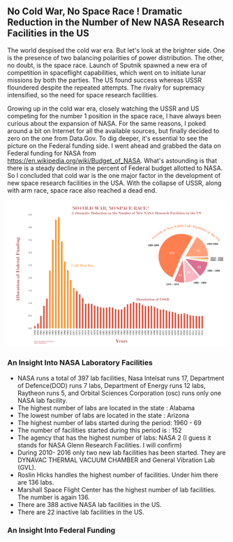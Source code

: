
## No Cold War, No Space Race ! Dramatic Reduction in the Number of New NASA Research Facilities in the US ##

The world despised the cold war era. But let's look at the brighter side. One is the presence of two balancing polarities of power distribution. The other, no doubt, is the space race. Launch of Sputnik spawned a new era of competition in spaceflight capabilities, which went on to initiate lunar missions by both the parties. The US found success whereas USSR floundered despite the repeated attempts. The rivalry for supremacy intensified, so the need for space research facilities.

Growing up in the cold war era, closely watching the USSR and US competing for the number 1 position in the space race, I have always been curious about the expansion of NASA. For the same reasons, I poked around a bit on Internet for all the available sources, but finally decided to zero on the one from Data.Gov. To dig deeper, it's essential to see the picture on the Federal funding side. I went ahead and grabbed the data on Federal funding for NASA from https://en.wikipedia.org/wiki/Budget_of_NASA.  What's astounding is that there is a steady decline in the percent of Federal budget allotted to NASA. So I concluded that cold war is the one major factor in the development of new space research facilities in the USA. With the collapse of USSR, along with arm race, space race also reached a dead end.

![](NASA-FED.png)

### An Insight Into NASA Laboratory Facilities ###

* NASA runs a total of 397 lab facilities, Nasa Intelsat runs 17, Department of Defence(DOD) runs 7 labs, Department of Energy runs 12 labs, Raytheon runs 5, and Orbital Sciences Corporation (osc) runs only one NASA lab facility.
* The highest number of labs are located in the state : Alabama
* The lowest number of labs are located in the state : Arizona
* The highest number of labs started during the period: 1960 - 69
* The number of facilities started during this period is : 152
* The agency that has the highest number of labs: NASA 2 (I guess it stands for NASA Glenn Research Facilities. I will confirm)
* During 2010- 2016 only two new lab facilities has been started. They are DYNAVAC THERMAL VACUUM CHAMBER and General Vibration Lab (GVL).
* Roslin HIcks handles the highest number of facilities. Under him there are 136 labs.
* Marshall Space Flight Center has the highest number of lab facilities. The number is again 136.
* There are 388 active NASA lab facilities in the US.
* There are 22 inactive lab facilities in the US.

### An Insight Into Federal Funding ###
